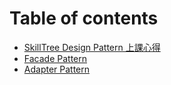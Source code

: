 # Table of contents

* [SkillTree Design Pattern 上課心得](README.md)
* [Facade Pattern](facade-pattern.md)
* [Adapter Pattern](adapter_pattern.md)

